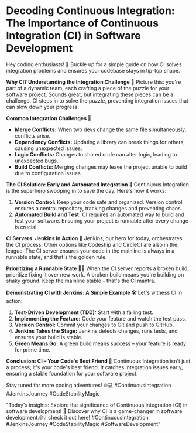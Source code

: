 # Decoding **Continuous Integration**: The Importance of Continuous Integration (CI) in Software Development

Hey coding enthusiasts! 🚀 Buckle up for a simple guide on how CI solves integration problems and ensures your codebase stays in tip-top shape.

**Why CI? Understanding the Integration Challenge 🤔**
Picture this: you're part of a dynamic team, each crafting a piece of the puzzle for your software project. Sounds great, but integrating these pieces can be a challenge. CI steps in to solve the puzzle, preventing integration issues that can slow down your progress.

**Common Integration Challenges 🧩**

- **Merge Conflicts:** When two devs change the same file simultaneously, conflicts arise.
- **Dependency Conflicts:** Updating a library can break things for others, causing unexpected issues.
- **Logic Conflicts:** Changes to shared code can alter logic, leading to unexpected bugs.
- **Build Conflicts:** Merging changes may leave the project unable to build due to configuration issues.

**The CI Solution: Early and Automated Integration 🤖**
Continuous Integration is the superhero swooping in to save the day. Here's how it works:

1. **Version Control:** Keep your code safe and organized. Version control ensures a central repository, tracking changes and preventing chaos.
2. **Automated Build and Test:** CI requires an automated way to build and test your software. Ensuring your project is runnable after every change is crucial.

**CI Servers: Jenkins in Action 🚀**
Jenkins, our hero for today, orchestrates the CI process. Other options like Codeship and CircleCI are also in the league. The CI server ensures your code in the mainline is always in a runnable state, and that's the golden rule.

**Prioritizing a Runnable State 🏃‍♂️**
When the CI server reports a broken build, prioritize fixing it over new work. A broken build means you're building on shaky ground. Keep the mainline stable – that's the CI mantra.

**Demonstrating CI with Jenkins: A Simple Example 🛠️**
Let's witness CI in action:

1. **Test-Driven Development (TDD):** Start with a failing test.
2. **Implementing the Feature:** Code your feature and watch the test pass.
3. **Version Control:** Commit your changes to Git and push to GitHub.
4. **Jenkins Takes the Stage:** Jenkins detects changes, runs tests, and ensures your build is stable.
5. **Green Means Go:** A green build means success – your feature is ready for prime time.

**Conclusion: CI – Your Code's Best Friend 🤝**
Continuous Integration isn't just a process; it's your code's best friend. It catches integration issues early, ensuring a stable foundation for your software project.

Stay tuned for more coding adventures! 🌐💻 #ContinuousIntegration #JenkinsJourney #CodeStabilityMagic

"Today's insights: Explore the significance of Continuous Integration (CI) in software development! 🚀 Discover why CI is a game-changer in software development.🌐💡 check it out here! #ContinuousIntegration #JenkinsJourney #CodeStabilityMagic #SoftwareDevelopment”